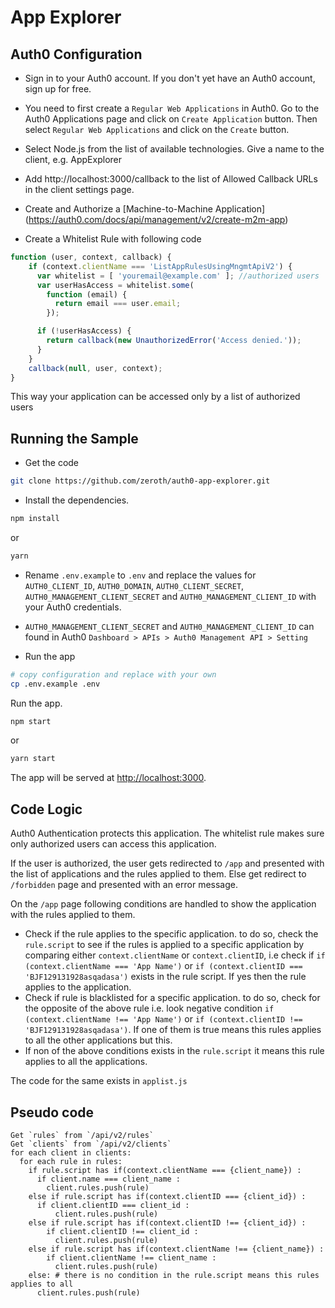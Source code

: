 # App Explorer

## Auth0 Configuration
- Sign in to your Auth0 account. If you don't yet have an Auth0 account, sign up for free.

- You need to first create a `Regular Web Applications` in Auth0. Go to the Auth0 Applications page and click on `Create Application` button. Then select `Regular Web Applications` and click on the `Create` button. 

- Select Node.js from the list of available technologies. Give a name to the client, e.g. AppExplorer

- Add http://localhost:3000/callback to the list of Allowed Callback URLs in the client settings page.

- Create and Authorize a [Machine-to-Machine Application] (https://auth0.com/docs/api/management/v2/create-m2m-app)

- Create a Whitelist Rule with following code

```javascript
function (user, context, callback) {
    if (context.clientName === 'ListAppRulesUsingMngmtApiV2') {
      var whitelist = [ 'youremail@example.com' ]; //authorized users
      var userHasAccess = whitelist.some(
        function (email) {
          return email === user.email;
        });

      if (!userHasAccess) {
        return callback(new UnauthorizedError('Access denied.'));
      }
    }
    callback(null, user, context);
}
```

This way your application can be accessed only by a list of authorized users


## Running the Sample
- Get the code
```bash
git clone https://github.com/zeroth/auth0-app-explorer.git
```

- Install the dependencies.

```bash
npm install
```
or
```bash
yarn
```

- Rename `.env.example` to `.env` and replace the values for `AUTH0_CLIENT_ID`, `AUTH0_DOMAIN`, `AUTH0_CLIENT_SECRET`, `AUTH0_MANAGEMENT_CLIENT_SECRET` and `AUTH0_MANAGEMENT_CLIENT_ID` with your Auth0 credentials. 

- `AUTH0_MANAGEMENT_CLIENT_SECRET` and `AUTH0_MANAGEMENT_CLIENT_ID` can found in Auth0 `Dashboard > APIs > Auth0 Management API > Setting`


- Run the app
```bash
# copy configuration and replace with your own
cp .env.example .env
```

Run the app.

```bash
npm start
```
or 
```bash
yarn start
```

The app will be served at [http://localhost:3000](http://localhost:3000).

## Code Logic
Auth0 Authentication protects this application. The whitelist rule makes sure only authorized users can access this application.

If the user is authorized, the user gets redirected to `/app` and presented with the list of applications and the rules applied to them. Else get redirect to `/forbidden` page and presented with an error message.

On the `/app` page following conditions are handled to show the application with the rules applied to them.

- Check if the rule applies to the specific application. to do so, check the `rule.script` to see if the rules is applied to a specific application by comparing either `context.clientName` or `context.clientID`, i.e check if  `if (context.clientName === 'App Name')` or `if (context.clientID === 'BJF129131928asqadasa')` exists in the rule script. If yes then the rule applies to the application.
- Check if rule is blacklisted for a specific application. to do so, check for the opposite of the above rule i.e. look negative condition  `if (context.clientName !== 'App Name')` or `if (context.clientID !== 'BJF129131928asqadasa')`. If one of them is true means this rules applies to all the other applications but this.
- If non of the above conditions exists in the `rule.script` it means this rule applies to all the applications.
  
The code for the same exists in `applist.js`

## Pseudo code 
```
Get `rules` from `/api/v2/rules`
Get `clients` from `/api/v2/clients`
for each client in clients:
  for each rule in rules:
    if rule.script has if(context.clientName === {client_name}) :
      if client.name === client_name :
        client.rules.push(rule)
    else if rule.script has if(context.clientID === {client_id}) :
      if client.clientID === client_id :
          client.rules.push(rule)
    else if rule.script has if(context.clientID !== {client_id}) :
        if client.clientID !== client_id :
          client.rules.push(rule)
    else if rule.script has if(context.clientName !== {client_name}) :
        if client.clientName !== client_name :
          client.rules.push(rule)
    else: # there is no condition in the rule.script means this rules applies to all
      client.rules.push(rule)
```
